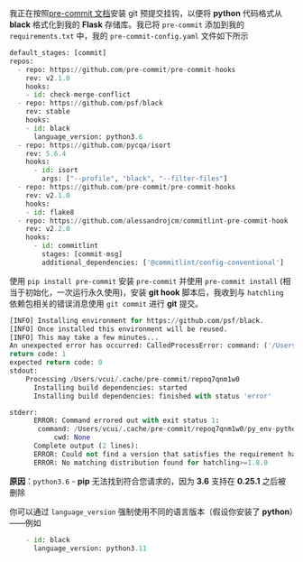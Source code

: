 




我正在按照[pre-commit 文档](https://pre-commit.com/)安装 git 预提交挂钩，以便将 **python** 代码格式从 **black** 格式化到我的 **Flask** 存储库。我已将 `pre-commit` 添加到我的 `requirements.txt` 中，我的 `pre-commit-config.yaml` 文件如下所示

```python
default_stages: [commit]
repos:
  - repo: https://github.com/pre-commit/pre-commit-hooks
    rev: v2.1.0
    hooks:
    - id: check-merge-conflict
  - repo: https://github.com/psf/black
    rev: stable
    hooks:
    - id: black
      language_version: python3.6
  - repo: https://github.com/pycqa/isort
    rev: 5.6.4
    hooks:
      - id: isort
        args: ["--profile", "black", "--filter-files"]
  - repo: https://github.com/pre-commit/pre-commit-hooks
    rev: v2.1.0
    hooks:
    - id: flake8
  - repo: https://github.com/alessandrojcm/commitlint-pre-commit-hook
    rev: v2.2.0
    hooks:
      - id: commitlint
        stages: [commit-msg]
        additional_dependencies: ['@commitlint/config-conventional']

```

使用 `pip install pre-commit` 安装 `pre-commit` 并使用 `pre-commit install` (相当于初始化，一次运行永久使用)，安装 **git hook** 脚本后，我收到与 `hatchling`	 依赖包相关的错误消息使用 `git commit`	 进行 **git** 提交。


```python
[INFO] Installing environment for https://github.com/psf/black.
[INFO] Once installed this environment will be reused.
[INFO] This may take a few minutes...
An unexpected error has occurred: CalledProcessError: command: ('/Users/vcui/.cache/pre-commit/repoq7qnm1w0/py_env-python3.6/bin/python', '-mpip', 'install', '.')
return code: 1
expected return code: 0
stdout:
    Processing /Users/vcui/.cache/pre-commit/repoq7qnm1w0
      Installing build dependencies: started
      Installing build dependencies: finished with status 'error'

stderr:
      ERROR: Command errored out with exit status 1:
       command: /Users/vcui/.cache/pre-commit/repoq7qnm1w0/py_env-python3.6/bin/python /Users/vcui/.cache/pre-commit/repoq7qnm1w0/py_env-python3.6/lib/python3.6/site-packages/pip install --ignore-installed --no-user --prefix /private/var/folders/9r/jcsx6jv923lb_fmm4w09zq5m0000gp/T/pip-build-env-wtkwct01/overlay --no-warn-script-location --no-binary :none: --only-binary :none: -i https://pypi.org/simple -- 'hatchling>=1.8.0' hatch-vcs hatch-fancy-pypi-readme
           cwd: None
      Complete output (2 lines):
      ERROR: Could not find a version that satisfies the requirement hatchling>=1.8.0 (from versions: 0.8.0, 0.8.1, 0.8.2, 0.9.0, 0.10.0, 0.11.0, 0.11.1, 0.11.2, 0.11.3, 0.12.0, 0.13.0, 0.14.0, 0.15.0, 0.16.0, 0.17.0, 0.18.0, 0.19.0, 0.20.0, 0.20.1, 0.21.0, 0.21.1, 0.22.0, 0.23.0, 0.24.0, 0.25.0, 0.25.1)
      ERROR: No matching distribution found for hatchling>=1.8.0
```

**原因**：`python3.6` - **pip** 无法找到符合您请求的，因为 **3.6** 支持在 **0.25.1** 之后被删除


你可以通过 	`language_version` 强制使用不同的语言版本（假设你安装了 **python**）——例如

```python
    - id: black
      language_version: python3.11
```
